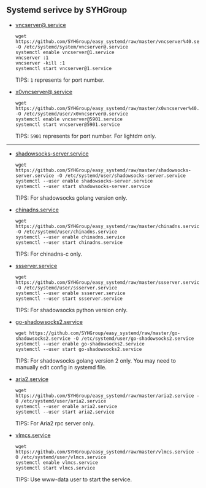 ## Systemd serivce by SYHGroup  

 * [vncserver@.service](https://github.com/SYHGroup/easy_systemd/blob/master/vncserver%40.service)  
   ```
   wget https://github.com/SYHGroup/easy_systemd/raw/master/vncserver%40.service -O /etc/systemd/system/vncserver@.service  
   systemctl enable vncserver@1.service  
   vncserver :1  
   vncserver -kill :1  
   systemctl start vncserver@1.service  
   ```
   TIPS: `1` represents for port number.  

 * [x0vncserver@.service](https://github.com/SYHGroup/easy_systemd/blob/master/x0vncserver%40.service)  
   ```
   wget https://github.com/SYHGroup/easy_systemd/raw/master/x0vncserver%40.service -O /etc/systemd/user/x0vncserver@.service  
   systemctl enable vncserver@5901.service  
   systemctl start vncserver@5901.service  
   ```
   TIPS: `5901` represents for port number. For lightdm only.  

----------

 * [shadowsocks-server.service](https://github.com/SYHGroup/easy_systemd/blob/master/shadowsocks-server.service)  
   ```
   wget https://github.com/SYHGroup/easy_systemd/raw/master/shadowsocks-server.service -O /etc/systemd/user/shadowsocks-server.service  
   systemctl --user enable shadowsocks-server.service  
   systemctl --user start shadowsocks-server.service  
   ```
   TIPS: For shadowsocks golang version only.  

 * [chinadns.service](https://github.com/SYHGroup/easy_systemd/blob/master/chinadns.service)  
   ```
   wget https://github.com/SYHGroup/easy_systemd/raw/master/chinadns.service -O /etc/systemd/user/chinadns.service  
   systemctl --user enable chinadns.service  
   systemctl --user start chinadns.service  
   ```
   TIPS: For chinadns-c only.  

 * [ssserver.service](https://github.com/SYHGroup/easy_systemd/blob/master/ssserver.service)
   ```
   wget https://github.com/SYHGroup/easy_systemd/raw/master/ssserver.service -O /etc/systemd/user/ssserver.service  
   systemctl --user enable ssserver.service  
   systemctl --user start ssserver.service  
   ```
   TIPS: For shadowsocks python version only.  

* [go-shadowsocks2.service](https://github.com/SYHGroup/easy_systemd/blob/master/go-shadowsocks2.service)
   ```
   wget https://github.com/SYHGroup/easy_systemd/raw/master/go-shadowsocks2.service -O /etc/systemd/user/go-shadowsocks2.service
   systemctl --user enable go-shadowsocks2.service
   systemctl --user start go-shadowsocks2.service
   ```
   TIPS: For shadowsocks golang version 2 only. You may need to manually edit config in systemd file.

* [aria2.service](https://github.com/SYHGroup/easy_systemd/blob/master/aria2.service)  
   ```
   wget https://github.com/SYHGroup/easy_systemd/raw/master/aria2.service -O /etc/systemd/user/aria2.service  
   systemctl --user enable aria2.service  
   systemctl --user start aria2.service  
   ```
   TIPS: For Aria2 rpc server only.  

* [vlmcs.service](https://github.com/SYHGroup/easy_systemd/blob/master/vlmcs.service)  
   ```
   wget https://github.com/SYHGroup/easy_systemd/raw/master/vlmcs.service -O /etc/systemd/user/vlmcs.service  
   systemctl enable vlmcs.service  
   systemctl start vlmcs.service  
   ```
   TIPS: Use www-data user to start the service.  
